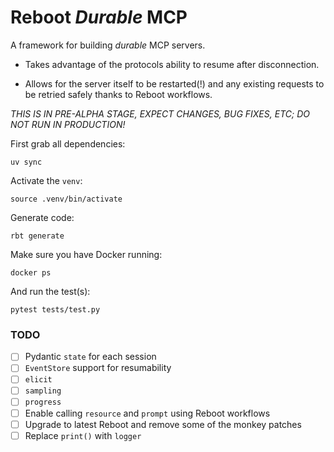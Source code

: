 # Reboot *Durable* MCP

A framework for building _durable_ MCP servers.

* Takes advantage of the protocols ability to resume after
  disconnection.

* Allows for the server itself to be restarted(!) and any existing
  requests to be retried safely thanks to Reboot workflows.

*THIS IS IN PRE-ALPHA STAGE, EXPECT CHANGES, BUG FIXES, ETC; DO NOT RUN IN PRODUCTION!*

First grab all dependencies:
```console
uv sync
```
Activate the `venv`:
```console
source .venv/bin/activate
```
Generate code:
```console
rbt generate
```
Make sure you have Docker running:
```console
docker ps
```
And run the test(s):
```console
pytest tests/test.py
```

### TODO
- [ ] Pydantic `state` for each session
- [ ] `EventStore` support for resumability
- [ ] `elicit`
- [ ] `sampling`
- [ ] `progress`
- [ ] Enable calling `resource` and `prompt` using Reboot workflows
- [ ] Upgrade to latest Reboot and remove some of the monkey patches
- [ ] Replace `print()` with `logger`